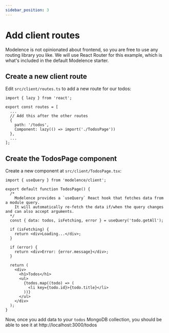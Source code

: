 ```yaml
---
sidebar_position: 3
---
```


# Add client routes

Modelence is not opinionated about frontend, so you are free to use any routing library you like.
We will use React Router for this example, which is what's included in the default Modelence starter.

## Create a new client route

Edit `src/client/routes.ts` to add a new route for our todos:

```tsx title="src/client/routes.ts"
import { lazy } from 'react';

export const routes = [
  ...
  // Add this after the other routes
  {
    path: '/todos',
    Component: lazy(() => import('./TodosPage'))
  },
  ...
];
```

## Create the TodosPage component

Create a new component at `src/client/TodosPage.tsx`:

```tsx title="src/client/TodosPage.tsx"
import { useQuery } from 'modelence/client';

export default function TodosPage() {
  /*
    Modelence provides a `useQuery` React hook that fetches data from a module query.
    It will automatically re-fetch the data if/when the query changes and can also accept arguments.
  */
  const { data: todos, isFetching, error } = useQuery('todo.getAll');

  if (isFetching) {
    return <div>Loading...</div>;
  }

  if (error) {
    return <div>Error: {error.message}</div>;
  }

  return (
    <div>
      <h1>Todos</h1>
      <ul>
        {todos.map((todo) => (
          <li key={todo.id}>{todo.title}</li>
        ))}
      </ul>
    </div>
  );
}
```

Now, once you add data to your `todos` MongoDB collection, you should be able to see it at http://localhost:3000/todos
